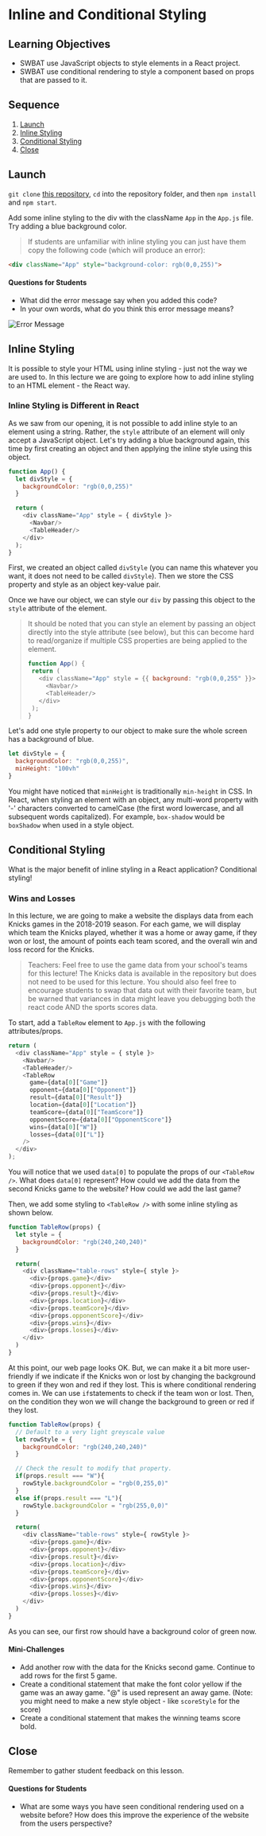 # Inline and Conditional Styling

## Learning Objectives

* SWBAT use JavaScript objects to style elements in a React project.
* SWBAT use conditional rendering to style a component based on props that are passed to it.

## Sequence

1. [Launch](#launch)
2. [Inline Styling](#inline-styling)
3. [Conditional Styling](#conditional-styling)
4. [Close](#close)

## Launch

`git clone` [this repository](https://github.com/upperlinecode/inline-and-conditional-style-lecture), `cd` into the repository folder, and then `npm install` and `npm start`.

Add some inline styling to the div with the className `App` in the `App.js` file. Try adding a blue background color.

> If students are unfamiliar with inline styling you can just have them copy the following code (which will produce an error):
```html
<div className="App" style="background-color: rgb(0,0,255)">
```

#### Questions for Students

* What did the error message say when you added this code?
* In your own words, what do you think this error message means?

![Error Message](./img/error.png)

## Inline Styling

It is possible to style your HTML using inline styling - just not the way we are used to. In this lecture we are going to explore how to add inline styling to an HTML element - the React way.

### Inline Styling is Different in React

As we saw from our opening, it is not possible to add inline style to an element using a string. Rather, the `style` attribute of an element will only accept a JavaScript object. Let's try adding a blue background again, this time by first creating an object and then applying the inline style using this object.

```javascript
function App() {
  let divStyle = {
    backgroundColor: "rgb(0,0,255)"
  }

  return (
    <div className="App" style = { divStyle }>
      <Navbar/>
      <TableHeader/>
    </div>
  );
}
```

First, we created an object called `divStyle` (you can name this whatever you want, it does not need to be called `divStyle`). Then we store the CSS property and style as an object key-value pair.

Once we have our object, we can style our `div` by passing this object to the `style` attribute of the element.

> It should be noted that you can style an element by passing an object directly into the style attribute (see below), but this can become hard to read/organize if multiple CSS properties are being applied to the element.
>
>```javascript
>function App() {
>  return (
>    <div className="App" style = {{ background: "rgb(0,0,255" }}>
>      <Navbar/>
>      <TableHeader/>
>    </div>
>  );
>}
>```

Let's add one style property to our object to make sure the whole screen has a background of blue.

```javascript
let divStyle = {
  backgroundColor: "rgb(0,0,255)",
  minHeight: "100vh"
}
```

You might have noticed that `minHeight` is traditionally `min-height` in CSS. In React, when styling an element with an object, any multi-word property with '-' characters converted to camelCase (the first word lowercase, and all subsequent words capitalized). For example, `box-shadow` would be `boxShadow` when used in a style object.

## Conditional Styling

What is the major benefit of inline styling in a React application? Conditional styling!

### Wins and Losses

In this lecture, we are going to make a website the displays data from each Knicks games in the 2018-2019 season. For each game, we will display which team the Knicks played, whether it was a home or away game, if they won or lost, the amount of points each team scored, and the overall win and loss record for the Knicks.

> Teachers: Feel free to use the game data from your school's teams for this lecture! The Knicks data is available in the repository but does not need to be used for this lecture.
> You should also feel free to encourage students to swap that data out with their favorite team, but be warned that variances in data might leave you debugging both the react code AND the sports scores data. 

To start, add a `TableRow` element to `App.js` with the following attributes/props.

```javascript
return (
  <div className="App" style = { style }>
    <Navbar/>
    <TableHeader/>
    <TableRow
      game={data[0]["Game"]}
      opponent={data[0]["Opponent"]}
      result={data[0]["Result"]}
      location={data[0]["Location"]}
      teamScore={data[0]["TeamScore"]}
      opponentScore={data[0]["OpponentScore"]}
      wins={data[0]["W"]}
      losses={data[0]["L"]}
    />
  </div>
);
```

You will notice that we used `data[0]` to populate the props of our `<TableRow />`. What does `data[0]` represent? How could we add the data from the second Knicks game to the website? How could we add the last game?

Then, we add some styling to `<TableRow />` with some inline styling as shown below.

```javascript
function TableRow(props) {
  let style = {
    backgroundColor: "rgb(240,240,240)"
  }

  return(
    <div className="table-rows" style={ style }>
      <div>{props.game}</div>
      <div>{props.opponent}</div>
      <div>{props.result}</div>
      <div>{props.location}</div>
      <div>{props.teamScore}</div>
      <div>{props.opponentScore}</div>
      <div>{props.wins}</div>
      <div>{props.losses}</div>
    </div>
  )
}
```

At this point, our web page looks OK. But, we can make it a bit more user-friendly if we indicate if the Knicks won or lost by changing the background to green if they won and red if they lost. This is where conditional rendering comes in. We can use `if`statements to check if the team won or lost. Then, on the condition they won we will change the background to green or red if they lost.

```javascript
function TableRow(props) {
  // Default to a very light greyscale value
  let rowStyle = {
    backgroundColor: "rgb(240,240,240)"
  }

  // Check the result to modify that property.
  if(props.result === "W"){
    rowStyle.backgroundColor = "rgb(0,255,0)"
  }
  else if(props.result === "L"){
    rowStyle.backgroundColor = "rgb(255,0,0)"
  }

  return(
    <div className="table-rows" style={ rowStyle }>
      <div>{props.game}</div>
      <div>{props.opponent}</div>
      <div>{props.result}</div>
      <div>{props.location}</div>
      <div>{props.teamScore}</div>
      <div>{props.opponentScore}</div>
      <div>{props.wins}</div>
      <div>{props.losses}</div>
    </div>
  )
}
```

As you can see, our first row should have a background color of green now.

#### Mini-Challenges

* Add another row with the data for the Knicks second game. Continue to add rows for the first 5 game.
* Create a conditional statement that make the font color yellow if the game was an away game. "@" is used represent an away game. (Note: you might need to make a new style object - like `scoreStyle` for the score)
* Create a conditional statement that makes the winning teams score bold.

## Close

Remember to gather student feedback on this lesson.

#### Questions for Students

* What are some ways you have seen conditional rendering used on a website before? How does this improve the experience of the website from the users perspective?
